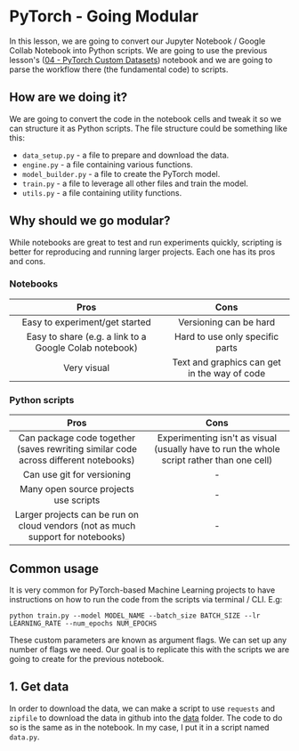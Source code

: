 # PyTorch - Going Modular

In this lesson, we are going to convert our Jupyter Notebook / Google Collab Notebook into Python scripts. We are going to use the previous lesson's ([04 - PyTorch Custom Datasets](04_pytorch_custom_datasets.ipynb)) notebook and we are going to parse the workflow there (the fundamental code) to scripts.

## How are we doing it?

We are going to convert the code in the notebook cells and tweak it so we can structure it as Python scripts. The file structure could be something like this:

* `data_setup.py` - a file to prepare and download the data.
* `engine.py` - a file containing various functions.
* `model_builder.py` - a file to create the PyTorch model.
* `train.py` - a file to leverage all other files and train the model.
* `utils.py` - a file containing utility functions.

## Why should we go modular?

While notebooks are great to test and run experiments quickly, scripting is better for reproducing and running larger projects. Each one has its pros and cons.

### Notebooks

| **Pros** | **Cons** |
|:---:|:---:|
| Easy to experiment/get started | Versioning can be hard |
| Easy to share (e.g. a link to a Google Colab notebook) | Hard to use only specific parts |
| Very visual | Text and graphics can get in the way of code |

### Python scripts

| **Pros** | **Cons** |
|:---:|:---:|
| Can package code together (saves rewriting similar code across different notebooks) | Experimenting isn't as visual (usually have to run the whole script rather than one cell) |
| Can use git for versioning | - |
| Many open source projects use scripts | - |
| Larger projects can be run on cloud vendors (not as much support for notebooks) | - |

## Common usage

It is very common for PyTorch-based Machine Learning projects to have instructions on how to run the code from the scripts via terminal / CLI. E.g:

```
python train.py --model MODEL_NAME --batch_size BATCH_SIZE --lr LEARNING_RATE --num_epochs NUM_EPOCHS
```

These custom parameters are known as argument flags. We can set up any number of flags we need. Our goal is to replicate this with the scripts we are going to create for the previous notebook.

## 1. Get data

In order to download the data, we can make a script to use `requests` and `zipfile` to download the data in github into the [data](/05-going-modular/data/) folder. The code to do so is the same as in the notebook. In my case, I put it in a script named `data.py`.